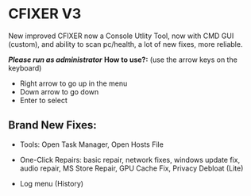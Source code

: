 # CFIXER V3

New improved CFIXER now a Console Utlity Tool, now with CMD GUI (custom), and ability to scan pc/health, a lot of new fixes, more reliable.


***Please run as administrator***
__How to use?:__ (use the arrow keys on the keyboard)
   - Right arrow to go up in the menu
   - Down arrow to go down
   - Enter to select






## Brand New Fixes:

- Tools: Open Task Manager, Open Hosts File

- One-Click Repairs: basic repair, network fixes, windows update fix, audio repair, MS Store Repair, GPU Cache Fix, Privacy Debloat (Lite)

- Log menu (History)


